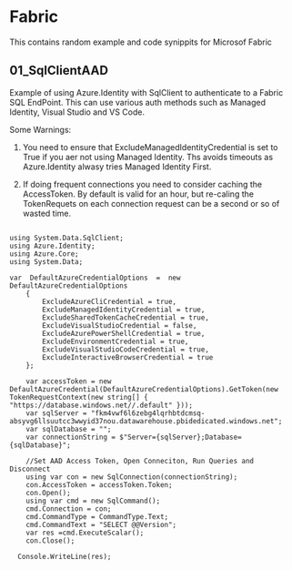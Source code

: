 # Fabric

This contains random example and code synippits for Microsof Fabric

## 01_SqlClientAAD
Example of using Azure.Identity with SqlClient to authenticate to a Fabric SQL EndPoint.
This can use various auth methods such as Managed Identity, Visual Studio and VS Code.

Some Warnings:
1. You need to ensure that  ExcludeManagedIdentityCredential is set to True if you aer not using Managed Identity.
Ths avoids timeouts as Azure.Identity alwasy tries Managed Identity First.

2. If doing frequent connections you need to consider caching the AccessToken. By default is valid for an hour, but re-caling the 
TokenRequets on each connection request can be a second or so of wasted time.


<pre><code class='language-cs'>
using System.Data.SqlClient;
using Azure.Identity;
using Azure.Core;
using System.Data;

var  DefaultAzureCredentialOptions  =  new DefaultAzureCredentialOptions 
    {
        ExcludeAzureCliCredential = true,
        ExcludeManagedIdentityCredential = true,
        ExcludeSharedTokenCacheCredential = true,
        ExcludeVisualStudioCredential = false,
        ExcludeAzurePowerShellCredential = true,
        ExcludeEnvironmentCredential = true,
        ExcludeVisualStudioCodeCredential = true,
        ExcludeInteractiveBrowserCredential = true
    };

    var accessToken = new DefaultAzureCredential(DefaultAzureCredentialOptions).GetToken(new TokenRequestContext(new string[] { "https://database.windows.net//.default" }));
    var sqlServer = "fkm4vwf6l6zebg4lqrhbtdcmsq-absyvg6llsuutcc3wwyid37nou.datawarehouse.pbidedicated.windows.net";
    var sqlDatabase = "";
    var connectionString = $"Server={sqlServer};Database={sqlDatabase}";

    //Set AAD Access Token, Open Conneciton, Run Queries and Disconnect
    using var con = new SqlConnection(connectionString);
    con.AccessToken = accessToken.Token;
    con.Open();
    using var cmd = new SqlCommand();
    cmd.Connection = con;
    cmd.CommandType = CommandType.Text;
    cmd.CommandText = "SELECT @@Version";
    var res =cmd.ExecuteScalar();
    con.Close();

  Console.WriteLine(res);
</code></pre>
  
